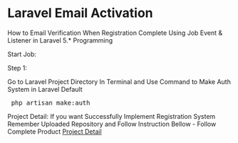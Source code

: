 # Laravel Email Activation
How to Email Verification When Registration Complete Using Job Event &amp; Listener in Laravel 5.* Programming

Start Job:

Step 1:

Go to Laravel Project Directory In Terminal and Use Command to Make Auth System in Laravel Default

<pre>
 php artisan make:auth
</pre>

Project Detail: If you want Successfully Implement Registration System Remember Uploaded Repository and Follow Instruction Bellow - 
Follow Complete Product <a href="http://www.unitechsols.com/how-to-email-verification-when-registration-complete-using-job-event-listener-in-laravel-5-programming/" target="_blank"> Project Detail </a>


